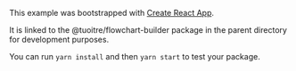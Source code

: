 This example was bootstrapped with [Create React App](https://github.com/facebook/create-react-app).

It is linked to the @tuoitre/flowchart-builder package in the parent directory for development purposes.

You can run `yarn install` and then `yarn start` to test your package.

